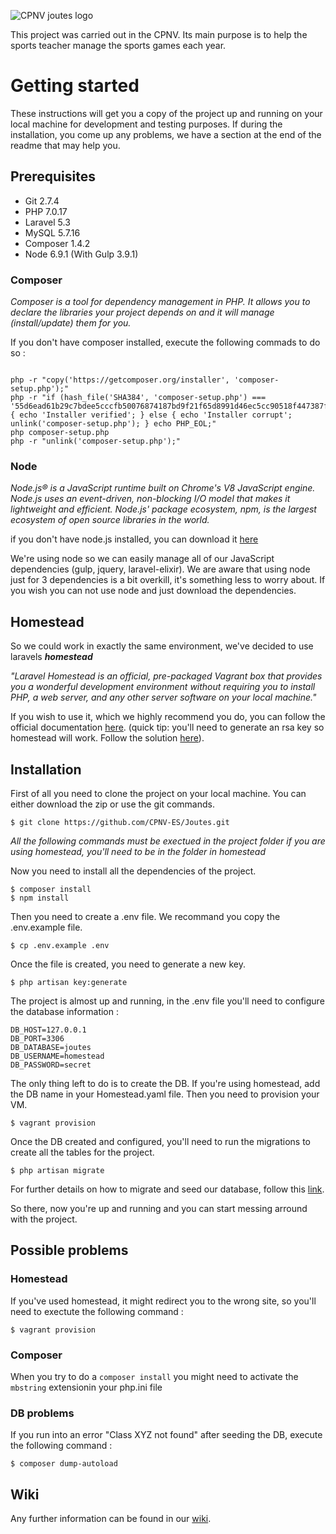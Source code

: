 
![CPNV joutes logo](https://github.com/CPNV-ES/Joutes/blob/master/wiki/logo-black.png)

This project was carried out in the CPNV. Its main purpose is to help the sports teacher manage the sports games each year.

# Getting started
These instructions will get you a copy of the project up and running on your local machine for development and testing purposes.
If during the installation, you come up any problems, we have a section at the end of the readme that may help you.

## Prerequisites

* Git 2.7.4
* PHP 7.0.17
* Laravel 5.3
* MySQL 5.7.16
* Composer 1.4.2
* Node 6.9.1 (With Gulp 3.9.1)

### Composer

_Composer is a tool for dependency management in PHP. It allows you to declare the libraries your project depends on and it will manage (install/update) them for you._

If you don't have composer installed, execute the following commads to do so :  

```

php -r "copy('https://getcomposer.org/installer', 'composer-setup.php');"
php -r "if (hash_file('SHA384', 'composer-setup.php') === '55d6ead61b29c7bdee5cccfb50076874187bd9f21f65d8991d46ec5cc90518f447387fb9f76ebae1fbbacf329e583e30') { echo 'Installer verified'; } else { echo 'Installer corrupt'; unlink('composer-setup.php'); } echo PHP_EOL;"
php composer-setup.php
php -r "unlink('composer-setup.php');"

```

### Node

_Node.js® is a JavaScript runtime built on Chrome's V8 JavaScript engine. Node.js uses an event-driven, non-blocking I/O model that makes it lightweight and efficient. Node.js' package ecosystem, npm, is the largest ecosystem of open source libraries in the world._

if you don't have node.js installed, you can download it [here](https://nodejs.org/en/download/)

We're using node so we can easily manage all of our JavaScript dependencies (gulp, jquery, laravel-elixir). We are aware that using node just for 3 dependencies is a bit overkill, it's something less to worry about. If you wish you can not use node and just download the dependencies.

## Homestead
So we could work in exactly the same environment, we've decided to use laravels **_homestead_**

_"Laravel Homestead is an official, pre-packaged Vagrant box that provides you a wonderful development environment without requiring you to install PHP, a web server, and any other server software on your local machine."_

If you wish to use it, which we highly recommend you do, you can follow the official documentation [here](https://laravel.com/docs/5.3/homestead). (quick tip: you'll need to generate an rsa key so homestead will work. Follow the solution [here](https://laravel.io/forum/06-04-2014-problem-launching-vagrant-on-homestead)).

## Installation

First of all you need to clone the project on your local machine. You can either download the zip or use the git commands.

```
$ git clone https://github.com/CPNV-ES/Joutes.git
```

_All the following commands must be exectued in the project folder if you are using homestead, you'll need to be in the folder in homestead_

Now you need to install all the dependencies of the project.

```
$ composer install
$ npm install
```

Then you need to create a .env file. We recommand you copy the .env.example file.

```
$ cp .env.example .env
```

Once the file is created, you need to generate a new key.

```
$ php artisan key:generate
```

The project is almost up and running, in the .env file you'll need to configure the database information :

```
DB_HOST=127.0.0.1
DB_PORT=3306
DB_DATABASE=joutes
DB_USERNAME=homestead
DB_PASSWORD=secret
```

The only thing left to do is to create the DB. If you're using homestead, add the DB name in your Homestead.yaml file. Then you need to provision your VM.

```
$ vagrant provision
```

Once the DB created and configured, you'll need to run the migrations to create all the tables for the project.

```
$ php artisan migrate
```

For further details on how to migrate and seed our database, follow this [link](https://github.com/CPNV-ES/Joutes/wiki/Migrations-and-Seeds).

So there, now you're up and running and you can start messing arround with the project.

## Possible problems
### Homestead
If you've used homestead, it might redirect you to the wrong site, so you'll need to exectute the following command :

```
$ vagrant provision
```

### Composer
When you try to do a `composer install` you might need to activate the `mbstring` extensionin your php.ini file

### DB problems
If you run into an error "Class XYZ not found" after seeding the DB, execute the following command :

```
$ composer dump-autoload
```

## Wiki

Any further information can be found in our [wiki](https://github.com/CPNV-ES/Joutes/wiki).
